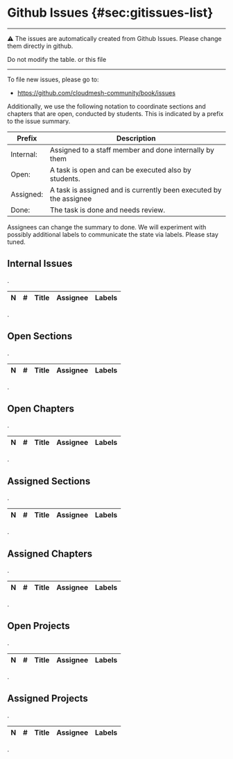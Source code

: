 # Github Issues {#sec:gitissues-list}

---

:warning: The issues are automatically created from Github Issues. Please change them directly in github.

Do not modify the table. or this file

---

To file new issues, please go to:

* <https://github.com/cloudmesh-community/book/issues>

Additionally, we use the following notation to coordinate sections and chapters that are open, conducted by students. This is indicated by a prefix to the issue summary.

| Prefix | Description |
| ----- | ---------|
| Internal: | Assigned to a staff member and done internally by them |
| Open: | A task is open and can be executed also by students. |
| Assigned: | A task is assigned and is currently been executed by the assignee |
| Done: | The task is done and needs review. |

Assignees can change the summary to done. We will experiment with possibly additional labels to communicate the state via labels. Please stay tuned.




## Internal Issues



.<div class="smalltable">

| N | # | Title | Assignee | Labels |
| ---: | ---: | :-------------------- | :-------- | :-------- |


.</div>


## Open Sections



.<div class="smalltable">

| N | # | Title | Assignee | Labels |
| ---: | ---: | :-------------------- | :-------- | :-------- |


.</div>


## Open Chapters



.<div class="smalltable">

| N | # | Title | Assignee | Labels |
| ---: | ---: | :-------------------- | :-------- | :-------- |


.</div>


## Assigned Sections



.<div class="smalltable">

| N | # | Title | Assignee | Labels |
| ---: | ---: | :-------------------- | :-------- | :-------- |


.</div>


## Assigned Chapters



.<div class="smalltable">

| N | # | Title | Assignee | Labels |
| ---: | ---: | :-------------------- | :-------- | :-------- |


.</div>


## Open Projects



.<div class="smalltable">

| N | # | Title | Assignee | Labels |
| ---: | ---: | :-------------------- | :-------- | :-------- |


.</div>


## Assigned Projects



.<div class="smalltable">

| N | # | Title | Assignee | Labels |
| ---: | ---: | :-------------------- | :-------- | :-------- |


.</div>




[i211]: https://github.com/cloudmesh-community/book/issues/211
[i190]: https://github.com/cloudmesh-community/book/issues/190
[i189]: https://github.com/cloudmesh-community/book/issues/189
[i187]: https://github.com/cloudmesh-community/book/issues/187
[i186]: https://github.com/cloudmesh-community/book/issues/186
[i184]: https://github.com/cloudmesh-community/book/issues/184
[i180]: https://github.com/cloudmesh-community/book/issues/180
[i173]: https://github.com/cloudmesh-community/book/issues/173
[i152]: https://github.com/cloudmesh-community/book/issues/152
[i148]: https://github.com/cloudmesh-community/book/issues/148
[i146]: https://github.com/cloudmesh-community/book/issues/146
[i145]: https://github.com/cloudmesh-community/book/issues/145
[i144]: https://github.com/cloudmesh-community/book/issues/144
[i139]: https://github.com/cloudmesh-community/book/issues/139
[i136]: https://github.com/cloudmesh-community/book/issues/136
[i135]: https://github.com/cloudmesh-community/book/issues/135
[i134]: https://github.com/cloudmesh-community/book/issues/134
[i126]: https://github.com/cloudmesh-community/book/issues/126
[i115]: https://github.com/cloudmesh-community/book/issues/115
[i110]: https://github.com/cloudmesh-community/book/issues/110
[i93]: https://github.com/cloudmesh-community/book/issues/93
[i79]: https://github.com/cloudmesh-community/book/issues/79
[i77]: https://github.com/cloudmesh-community/book/issues/77
[i76]: https://github.com/cloudmesh-community/book/issues/76
[i68]: https://github.com/cloudmesh-community/book/issues/68
[i58]: https://github.com/cloudmesh-community/book/issues/58
[i51]: https://github.com/cloudmesh-community/book/issues/51
[i50]: https://github.com/cloudmesh-community/book/issues/50
[i49]: https://github.com/cloudmesh-community/book/issues/49
[i48]: https://github.com/cloudmesh-community/book/issues/48
[i47]: https://github.com/cloudmesh-community/book/issues/47
[i46]: https://github.com/cloudmesh-community/book/issues/46
[i9]: https://github.com/cloudmesh-community/book/issues/9


